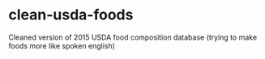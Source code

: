 # clean-usda-foods
Cleaned version of 2015 USDA food composition database (trying to make foods more like spoken english)

